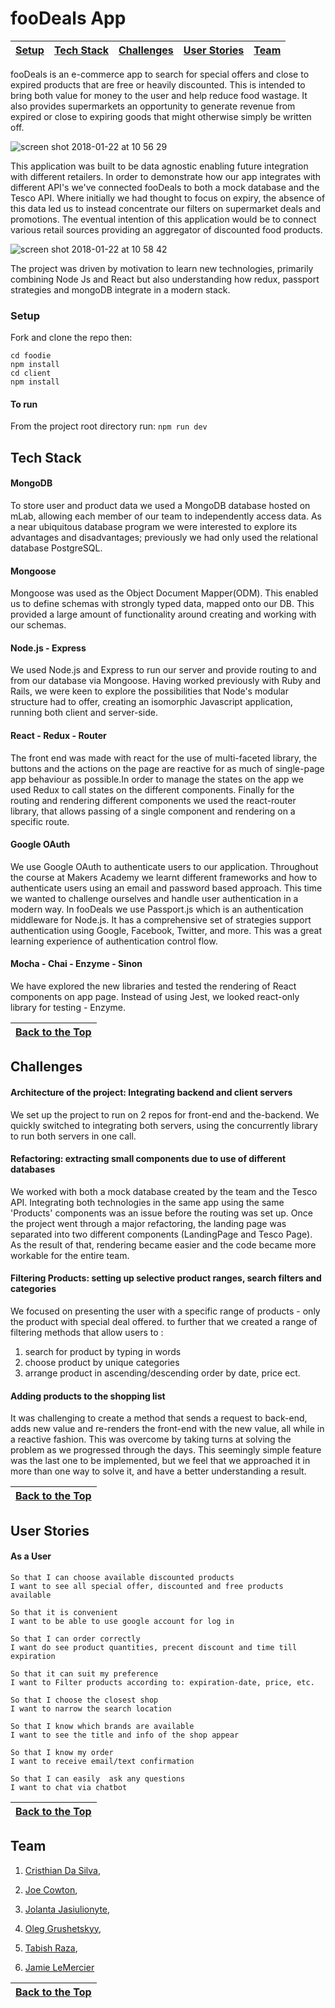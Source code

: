 # fooDeals App

| [Setup](#setup) | [Tech Stack](#tech-stack) | [Challenges](#challenges) | [User Stories](#user-stories) | [Team](#team) |
|:---------------:|:-------------------------:|:-------------------------:|:-----------------------------:|:-------------:|


fooDeals is an e-commerce app to search for special offers and close to expired products that are free or heavily discounted. This is intended to bring both value for money to the user and help reduce food wastage. It also provides supermarkets an opportunity to generate revenue from expired or close to expiring goods that might otherwise simply be written off.

![screen shot 2018-01-22 at 10 56 29](https://user-images.githubusercontent.com/30931242/35217395-0fb5ff1c-ff63-11e7-82eb-f67b8b7cb529.png)


This application was built to be data agnostic enabling future integration with different retailers. In order to demonstrate how our app integrates with different API's we've connected fooDeals to both a mock database and the Tesco API. Where initially we had thought to focus on expiry, the absence of this data led us to instead concentrate our filters on supermarket deals and promotions. The eventual intention of this application would be to connect various retail sources providing an aggregator of discounted food products.

![screen shot 2018-01-22 at 10 58 42](https://user-images.githubusercontent.com/30931242/35217448-45da4508-ff63-11e7-8a59-78c976b116b9.png)

The project was driven by motivation to learn new technologies, primarily combining Node Js and React but also understanding how redux, passport strategies and mongoDB integrate in a modern stack.


### Setup 

Fork and clone the repo then:
```
cd foodie
npm install
cd client
npm install
```
#### To run

From the project root directory run: ```npm run dev```


## Tech Stack


#### MongoDB

To store user and product data we used a MongoDB database hosted on mLab, allowing each member of our team to independently access data. As a near ubiquitous database program we were interested to explore its advantages and disadvantages; previously we had only used the relational database PostgreSQL.

#### Mongoose

Mongoose was used as the Object Document Mapper(ODM). This enabled us to define schemas with strongly typed data, mapped onto our DB. This provided a large amount of functionality around creating and working with our schemas.

####  Node.js - Express

We used Node.js and Express to run our server and provide routing to and from our database via Mongoose. Having worked previously with Ruby and Rails, we were keen to explore the possibilities that Node's modular structure had to offer, creating an isomorphic Javascript application, running both client and server-side.

####  React - Redux - Router

The front end was made with react for the use of multi-faceted library, the buttons and the actions on the page are reactive for as much of single-page app behaviour as possible.In order to manage the states on the app we used Redux to call states on the different components. Finally for the routing and rendering different components we used the react-router library, that allows passing of a single component and rendering on a specific route.

#### Google OAuth

We use Google OAuth to authenticate users to our application. Throughout the course at Makers Academy we learnt different frameworks and how to authenticate users using an email and password based approach. This time we wanted to challenge ourselves and handle user authentication in a modern way. In fooDeals we use Passport.js which is an authentication middleware for Node.js. It has a comprehensive set of strategies support authentication using Google, Facebook, Twitter, and more. This was a great learning experience of authentication control flow.

#### Mocha - Chai - Enzyme - Sinon

We have explored the new libraries and tested the rendering of React components on app page. Instead of using Jest, we looked react-only library for testing - Enzyme.  

|[Back to the Top](#foodeals-app) |
|:-------------------------------:|


## Challenges


#### Architecture of the project: Integrating backend and client servers

We set up the project to run on 2 repos for front-end and the-backend. We quickly switched to integrating both servers, using the concurrently library to run both servers in one call.

#### Refactoring: extracting small components due to use of different databases

We worked with both a mock database created by the team and the Tesco API. Integrating both technologies in the same app using the same 'Products' components was an issue before the routing was set up. Once the project went through a major refactoring, the landing page was separated into two different components (LandingPage and Tesco Page). As the result of that, rendering became easier and the code became more workable for the entire team.

#### Filtering Products: setting up selective product ranges, search filters and categories

We focused on presenting the user with a specific range of products - only the product with special deal offered. to further that we  created a range of filtering methods that allow users to :
 1. search for product by typing in words
 2. choose product by unique categories
 3. arrange product in ascending/descending order by date, price ect.


####  Adding products to the shopping list

It was challenging to create a method that sends a request to back-end, adds new value and re-renders the front-end with the new value, all while in a reactive fashion. This was overcome by taking turns at solving the problem as we progressed through the days. This seemingly simple feature was the last one to be implemented, but we feel that we approached it in more than one way to solve it, and have a better understanding a result.


|[Back to the Top](#foodeals-app) |
|:-------------------------------:|

## User Stories

#### As a User


```
So that I can choose available discounted products
I want to see all special offer, discounted and free products available
```

```
So that it is convenient   
I want to be able to use google account for log in
```

```
So that I can order correctly  
I want do see product quantities, precent discount and time till expiration
```

```
So that it can suit my preference
I want to Filter products according to: expiration-date, price, etc.
```
```
So that I choose the closest shop
I want to narrow the search location
```
```
So that I know which brands are available
I want to see the title and info of the shop appear
```
```
So that I know my order
I want to receive email/text confirmation
```

```
So that I can easily  ask any questions  
I want to chat via chatbot
```

|[Back to the Top](#foodeals-app) |
|:-------------------------------:|

## Team

1. [Cristhian Da Silva](https://github.com/cristhiandas), 

2. [Joe Cowton](https://github.com/joecowton),

3. [Jolanta Jasiulionyte](https://github.com/Yolantele),

4. [Oleg Grushetskyy](https://github.com/olegfkl),

5. [Tabish Raza](https://github.com/tabrza),

6. [Jamie LeMercier](https://github.com/ethicalDev)


|[Back to the Top](#foodeals-app) |
|:-------------------------------:|
